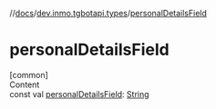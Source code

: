 //[docs](../../index.md)/[dev.inmo.tgbotapi.types](index.md)/[personalDetailsField](personal-details-field.md)



# personalDetailsField  
[common]  
Content  
const val [personalDetailsField](personal-details-field.md): [String](https://kotlinlang.org/api/latest/jvm/stdlib/kotlin/-string/index.html)  



